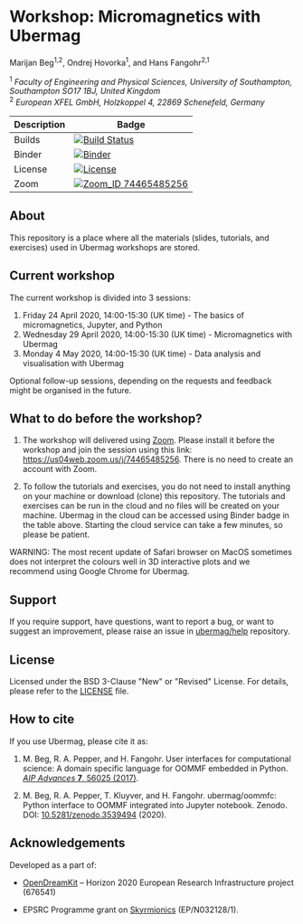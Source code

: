 # Workshop: Micromagnetics with Ubermag
Marijan Beg<sup>1,2</sup>, Ondrej Hovorka<sup>1</sup>, and Hans Fangohr<sup>2,1</sup>

<sup>1</sup> *Faculty of Engineering and Physical Sciences, University of Southampton, Southampton SO17 1BJ, United Kingdom*  
<sup>2</sup> *European XFEL GmbH, Holzkoppel 4, 22869 Schenefeld, Germany*  

| Description | Badge |
| --- | --- |
| Builds | [![Build Status](https://travis-ci.org/ubermag/workshop.svg?branch=master)](https://travis-ci.org/ubermag/workshop) |
| Binder | [![Binder](https://mybinder.org/badge_logo.svg)](https://mybinder.org/v2/gh/ubermag/workshop/master?urlpath=lab/tree/tutorials/index.ipynb) |
| License | [![License](https://img.shields.io/badge/License-BSD%203--Clause-blue.svg)](https://opensource.org/licenses/BSD-3-Clause) |
| Zoom | [![Zoom_ID 74465485256](https://img.shields.io/badge/Zoom_ID-74465485256-brightgreen.svg)](https://us04web.zoom.us/j/74465485256) |

## About

This repository is a place where all the materials (slides, tutorials, and exercises) used in Ubermag workshops are stored.

## Current workshop

The current workshop is divided into 3 sessions:

1. Friday 24 April 2020, 14:00-15:30 (UK time) - The basics of micromagnetics, Jupyter, and Python
2. Wednesday 29 April 2020, 14:00-15:30 (UK time) - Micromagnetics with Ubermag
3. Monday 4 May 2020, 14:00-15:30 (UK time) - Data analysis and visualisation with Ubermag

Optional follow-up sessions, depending on the requests and feedback might be organised in the future.

## What to do before the workshop?

1. The workshop will delivered using [Zoom](https://zoom.us). Please install it before the workshop and join the session using this link: https://us04web.zoom.us/j/74465485256. There is no need to create an account with Zoom.

2. To follow the tutorials and exercises, you do not need to install anything on your machine or download (clone) this repository. The tutorials and exercises can be run in the cloud and no files will be created on your machine. Ubermag in the cloud can be accessed using Binder badge in the table above. Starting the cloud service can take a few minutes, so please be patient.

WARNING: The most recent update of Safari browser on MacOS sometimes does not interpret the colours well in 3D interactive plots and we recommend using Google Chrome for Ubermag.

## Support

If you require support, have questions, want to report a bug, or want to suggest an improvement, please raise an issue in [ubermag/help](https://github.com/ubermag/help) repository.

## License

Licensed under the BSD 3-Clause "New" or "Revised" License. For details, please refer to the [LICENSE](LICENSE) file.

## How to cite

If you use Ubermag, please cite it as:

1. M. Beg, R. A. Pepper, and H. Fangohr. User interfaces for computational science: A domain specific language for OOMMF embedded in Python. [*AIP Advances* **7**, 56025 (2017)](http://aip.scitation.org/doi/10.1063/1.4977225).

2. M. Beg, R. A. Pepper, T. Kluyver, and H. Fangohr. ubermag/oommfc: Python interface to OOMMF integrated into Jupyter notebook. Zenodo. DOI: [10.5281/zenodo.3539494](http://doi.org/10.5281/zenodo.3539494) (2020).

## Acknowledgements

Developed as a part of:

- [OpenDreamKit](http://opendreamkit.org/) – Horizon 2020 European Research Infrastructure project (676541)

- EPSRC Programme grant on [Skyrmionics](http://www.skyrmions.ac.uk) (EP/N032128/1).
